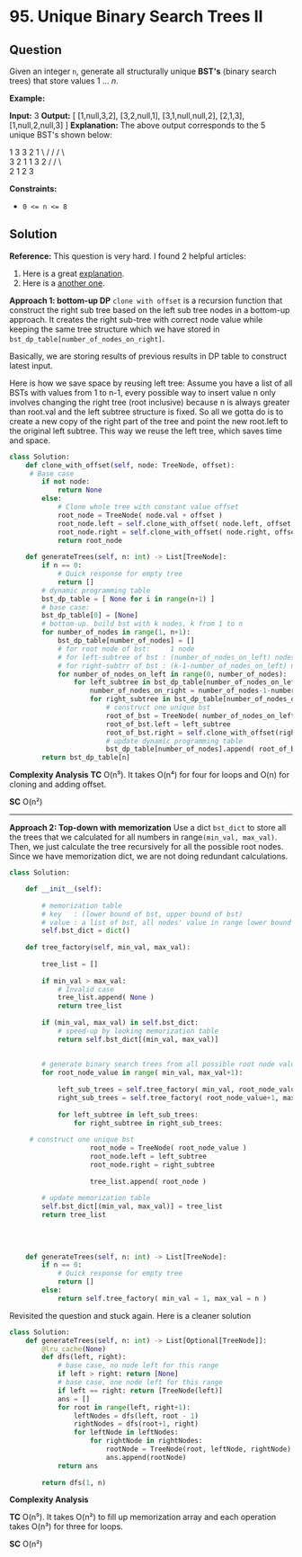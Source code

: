 
# 95. Unique Binary Search Trees II

## Question

Given an integer  `n`, generate all structurally unique  **BST's**  (binary search trees) that store values 1 ... _n_.

**Example:**

**Input:** 3
**Output:**
[
  [1,null,3,2],
  [3,2,null,1],
  [3,1,null,null,2],
  [2,1,3],
  [1,null,2,null,3]
]
**Explanation:**
The above output corresponds to the 5 unique BST's shown below:

   1         3     3      2      1
    \       /     /      / \      \
     3     2     1      1   3      2
    /     /       \                 \
   2     1         2                 3

**Constraints:**

- `0 <= n <= 8`

## Solution

**Reference:**
This question is very hard. I found 2 helpful articles:

1. Here is a great [explanation](https://leetcode.wang/leetCode-95-Unique-Binary-Search-TreesII.html#%E8%A7%A3%E6%B3%95%E4%B8%89-%E5%8A%A8%E6%80%81%E8%A7%84%E5%88%92).
2. Here is a [another one](https://medium.com/@bill800227/leetcode-95-unique-binary-search-trees-ii-fce58baa1bd8).

**Approach 1: bottom-up DP**
`clone with offset` is a recursion function that construct the right sub tree based on the left sub tree nodes in a bottom-up approach. It creates the right sub-tree with correct node value while keeping the same tree structure which we have stored in `bst_dp_table[number_of_nodes_on_right]`.

Basically, we are storing results of previous results in DP table to construct latest input.

Here is how we save space by reusing left tree:
Assume you have a list of all BSTs with values from 1 to n-1, every possible way to insert value n only involves changing the right tree (root inclusive) because n is always greater than root.val and the left subtree structure is fixed. So all we gotta do is to create a new copy of the right part of the tree and point the new root.left to the original left subtree. This way we reuse the left tree, which saves time and space.

```python
class Solution:
    def clone_with_offset(self, node: TreeNode, offset):
     # Base case
        if not node:
            return None
        else:
            # Clone whole tree with constant value offset
            root_node = TreeNode( node.val + offset )
            root_node.left = self.clone_with_offset( node.left, offset )
            root_node.right = self.clone_with_offset( node.right, offset )
            return root_node
    
    def generateTrees(self, n: int) -> List[TreeNode]:
        if n == 0:
            # Quick response for empty tree
            return []
        # dynamic programming table
        bst_dp_table = [ None for i in range(n+1) ]
        # base case: 
        bst_dp_table[0] = [None]
        # bottom-up. build bst with k nodes, k from 1 to n
        for number_of_nodes in range(1, n+1):
            bst_dp_table[number_of_nodes] = []
            # for root node of bst:     1 node                            
            # for left-subtree of bst : (number_of_nodes_on_left) nodes     
            # for right-subtrr of bst : (k-1-number_of_nodes_on_left) nodes 
            for number_of_nodes_on_left in range(0, number_of_nodes):
                for left_subtree in bst_dp_table[number_of_nodes_on_left]:
                    number_of_nodes_on_right = number_of_nodes-1-number_of_nodes_on_left
                    for right_subtree in bst_dp_table[number_of_nodes_on_right]:
                        # construct one unique bst
                        root_of_bst = TreeNode( number_of_nodes_on_left+1 )
                        root_of_bst.left = left_subtree
                        root_of_bst.right = self.clone_with_offset(right_subtree, number_of_nodes_on_left+1)
                        # update dynamic programming table
                        bst_dp_table[number_of_nodes].append( root_of_bst )
        return bst_dp_table[n]
```

**Complexity Analysis**
**TC**
O(n⁵). It takes O(n⁴) for four for loops and O(n) for cloning and adding offset.

**SC**
O(n²)

---

**Approach 2: Top-down with memorization**
Use a dict `bst_dict`  to store all the trees that we calculated for all numbers in range`(min_val, max_val)`. Then, we just calculate the tree recursively for all the possible root nodes. Since we have memorization dict, we are not doing redundant calculations.

```python
class Solution:

    def __init__(self):
        
        # memorization table
        # key   : (lower bound of bst, upper bound of bst)
        # value : a list of bst, all nodes' value in range lower bound to upper bound.
        self.bst_dict = dict()
    
    def tree_factory(self, min_val, max_val):
        
        tree_list = []
        
        if min_val > max_val:
            # Invalid case
            tree_list.append( None )
            return tree_list
        
        if (min_val, max_val) in self.bst_dict:
            # speed-up by looking memorization table
            return self.bst_dict[(min_val, max_val)]
        
        
        # generate binary search trees from all possible root node value
        for root_node_value in range( min_val, max_val+1):
            
            left_sub_trees = self.tree_factory( min_val, root_node_value-1 )
            right_sub_trees = self.tree_factory( root_node_value+1, max_val )
            
            for left_subtree in left_sub_trees:
                for right_subtree in right_sub_trees:
                    
     # construct one unique bst
                    root_node = TreeNode( root_node_value )
                    root_node.left = left_subtree
                    root_node.right = right_subtree
                    
                    tree_list.append( root_node )
        
        # update memorization table
        self.bst_dict[(min_val, max_val)] = tree_list            
        return tree_list
        
        
        
    
    def generateTrees(self, n: int) -> List[TreeNode]:
        if n == 0:
            # Quick response for empty tree
            return []
        else:
            return self.tree_factory( min_val = 1, max_val = n )
```

Revisited the question and stuck again. Here is a cleaner solution

```python
class Solution:
    def generateTrees(self, n: int) -> List[Optional[TreeNode]]:
        @lru_cache(None)
        def dfs(left, right):
            # base case, no node left for this range
            if left > right: return [None]
            # base case, one node left for this range
            if left == right: return [TreeNode(left)]
            ans = []
            for root in range(left, right+1):
                leftNodes = dfs(left, root - 1)
                rightNodes = dfs(root+1, right)
                for leftNode in leftNodes:
                    for rightNode in rightNodes:
                        rootNode = TreeNode(root, leftNode, rightNode)
                        ans.append(rootNode)
            return ans
        
        return dfs(1, n)
```

**Complexity Analysis**

**TC**
O(n⁵). It takes O(n²) to fill up memorization array and each operation takes O(n³) for three for loops.

**SC**
O(n²)
